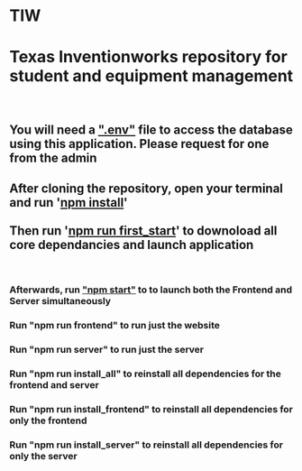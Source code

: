 # TIW
<h1>Texas Inventionworks repository for student and equipment management</h1>
<br>

<h2>You will need a <ins>".env"</ins> file to access the database using this application. Please request for one from the admin</h2>

<h2>After cloning the repository, open your terminal and run '<ins>npm install</ins>' <br> <br> Then run '<ins>npm run first_start</ins>' to downoload all core dependancies and launch application</h2>
<br>

<h3>Afterwards, run <ins>"npm start"</ins> to to launch both the Frontend and Server simultaneously</h3>

<h3>Run "npm run frontend" to run just the website</h3>

<h3>Run "npm run server" to run just the server</h3>

<h3>Run "npm run install_all" to reinstall all dependencies for the frontend and server</h3>

<h3>Run "npm run install_frontend" to reinstall all dependencies for only the frontend</h3>

<h3>Run "npm run install_server" to reinstall all dependencies for only the server</h3>
